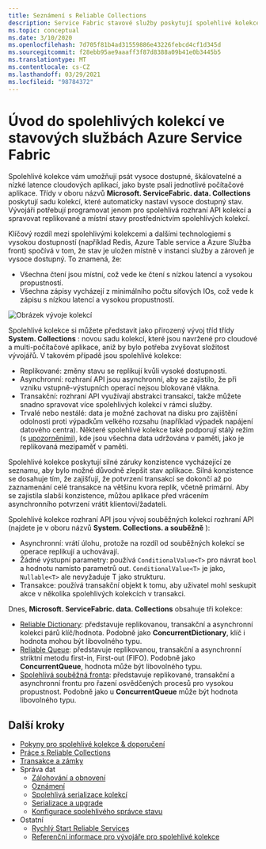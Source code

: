```yaml
---
title: Seznámení s Reliable Collections
description: Service Fabric stavové služby poskytují spolehlivé kolekce, které umožňují psát vysoce dostupné a škálovatelné cloudové aplikace a s nízkou latencí.
ms.topic: conceptual
ms.date: 3/10/2020
ms.openlocfilehash: 7d705f81b4ad31559886e43226febcd4cf1d345d
ms.sourcegitcommit: f28ebb95ae9aaaff3f87d8388a09b41e0b3445b5
ms.translationtype: MT
ms.contentlocale: cs-CZ
ms.lasthandoff: 03/29/2021
ms.locfileid: "98784372"
---
```

# <a name="introduction-to-reliable-collections-in-azure-service-fabric-stateful-services"></a>Úvod do spolehlivých kolekcí ve stavových službách Azure Service Fabric

Spolehlivé kolekce vám umožňují psát vysoce dostupné, škálovatelné a nízké latence cloudových aplikací, jako byste psali jednotlivé počítačové aplikace. Třídy v oboru názvů **Microsoft. ServiceFabric. data. Collections** poskytují sadu kolekcí, které automaticky nastaví vysoce dostupný stav. Vývojáři potřebují programovat jenom pro spolehlivá rozhraní API kolekcí a spravovat replikované a místní stavy prostřednictvím spolehlivých kolekcí.

Klíčový rozdíl mezi spolehlivými kolekcemi a dalšími technologiemi s vysokou dostupností (například Redis, Azure Table service a Azure Služba front) spočívá v tom, že stav je uložen místně v instanci služby a zároveň je vysoce dostupný. To znamená, že:

* Všechna čtení jsou místní, což vede ke čtení s nízkou latencí a vysokou propustností.
* Všechna zápisy vycházejí z minimálního počtu síťových IOs, což vede k zápisu s nízkou latencí a vysokou propustností.

![Obrázek vývoje kolekcí](media/service-fabric-reliable-services-reliable-collections/ReliableCollectionsEvolution.png)

Spolehlivé kolekce si můžete představit jako přirozený vývoj tříd třídy **System. Collections** : novou sadu kolekcí, které jsou navržené pro cloudové a multi-počítačové aplikace, aniž by bylo potřeba zvyšovat složitost vývojářů. V takovém případě jsou spolehlivé kolekce:

* Replikované: změny stavu se replikují kvůli vysoké dostupnosti.
* Asynchronní: rozhraní API jsou asynchronní, aby se zajistilo, že při vzniku vstupně-výstupních operací nejsou blokované vlákna.
* Transakční: rozhraní API využívají abstrakci transakcí, takže můžete snadno spravovat více spolehlivých kolekcí v rámci služby.
* Trvalé nebo nestálé: data je možné zachovat na disku pro zajištění odolnosti proti výpadkům velkého rozsahu (například výpadek napájení datového centra). Některé spolehlivé kolekce také podporují stálý režim (s [upozorněními](service-fabric-reliable-services-reliable-collections-guidelines.md#volatile-reliable-collections)), kde jsou všechna data udržována v paměti, jako je replikovaná mezipaměť v paměti.

Spolehlivé kolekce poskytují silné záruky konzistence vycházející ze seznamu, aby bylo možné důvodně zlepšit stav aplikace.
Silná konzistence se dosahuje tím, že zajišťují, že potvrzení transakcí se dokončí až po zaznamenání celé transakce na většinu kvora replik, včetně primární.
Aby se zajistila slabší konzistence, můžou aplikace před vrácením asynchronního potvrzení vrátit klientovi/žadateli.

Spolehlivé kolekce rozhraní API jsou vývoj souběžných kolekcí rozhraní API (najdete je v oboru názvů **System. Collections. a souběžně** ):

* Asynchronní: vrátí úlohu, protože na rozdíl od souběžných kolekcí se operace replikují a uchovávají.
* Žádné výstupní parametry: používá `ConditionalValue<T>` pro návrat `bool` a hodnotu namísto parametrů out. `ConditionalValue<T>` je jako, `Nullable<T>` ale nevyžaduje T jako strukturu.
* Transakce: používá transakční objekt k tomu, aby uživatel mohl seskupit akce v několika spolehlivých kolekcích v transakci.

Dnes, **Microsoft. ServiceFabric. data. Collections** obsahuje tři kolekce:

* [Reliable Dictionary](/dotnet/api/microsoft.servicefabric.data.collections.ireliabledictionary-2#microsoft_servicefabric_data_collections_ireliabledictionary_2): představuje replikovanou, transakční a asynchronní kolekci párů klíč/hodnota. Podobně jako **ConcurrentDictionary**, klíč i hodnota mohou být libovolného typu.
* [Reliable Queue](/dotnet/api/microsoft.servicefabric.data.collections.ireliablequeue-1#microsoft_servicefabric_data_collections_ireliablequeue_1): představuje replikovanou, transakční a asynchronní striktní metodu first-in, First-out (FIFO). Podobně jako **ConcurrentQueue**, hodnota může být libovolného typu.
* [Spolehlivá souběžná fronta](service-fabric-reliable-services-reliable-concurrent-queue.md): představuje replikované, transakční a asynchronní frontu pro řazení osvědčených procesů pro vysokou propustnost. Podobně jako u **ConcurrentQueue** může být hodnota libovolného typu.

## <a name="next-steps"></a>Další kroky

* [Pokyny pro spolehlivé kolekce & doporučení](service-fabric-reliable-services-reliable-collections-guidelines.md)
* [Práce s Reliable Collections](service-fabric-work-with-reliable-collections.md)
* [Transakce a zámky](service-fabric-reliable-services-reliable-collections-transactions-locks.md)
* Správa dat
  * [Zálohování a obnovení](service-fabric-reliable-services-backup-restore.md)
  * [Oznámení](service-fabric-reliable-services-notifications.md)
  * [Spolehlivá serializace kolekcí](service-fabric-reliable-services-reliable-collections-serialization.md)
  * [Serializace a upgrade](service-fabric-application-upgrade-data-serialization.md)
  * [Konfigurace spolehlivého správce stavu](service-fabric-reliable-services-configuration.md)
* Ostatní
  * [Rychlý Start Reliable Services](service-fabric-reliable-services-quick-start.md)
  * [Referenční informace pro vývojáře pro spolehlivé kolekce](/dotnet/api/microsoft.servicefabric.data.collections#microsoft_servicefabric_data_collections)
